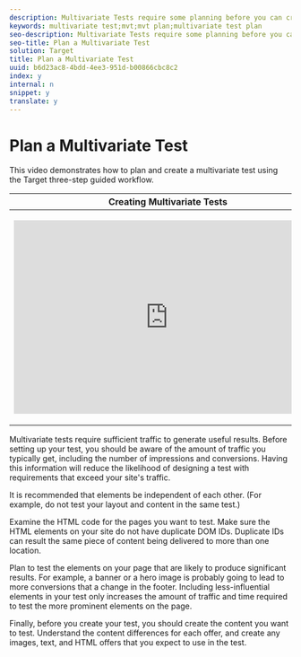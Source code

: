 ```yaml
---
description: Multivariate Tests require some planning before you can create a successful test.
keywords: multivariate test;mvt;mvt plan;multivariate test plan
seo-description: Multivariate Tests require some planning before you can create a successful test.
seo-title: Plan a Multivariate Test
solution: Target
title: Plan a Multivariate Test
uuid: b6d23ac8-4bdd-4ee3-951d-b00866cbc8c2
index: y
internal: n
snippet: y
translate: y
---
```


# Plan a Multivariate Test

This video demonstrates how to plan and create a multivariate test using the Target three-step guided workflow. 



<table id="table_C56F4BE9B867463380013C584D97DAD2"> 
 <thead> 
  <tr> 
   <th class="entry" colspan="2"> Creating Multivariate Tests </th> 
   <th colname="col3" class="entry"> 9:25 </th> 
  </tr>
 </thead>
 <tbody> 
  <tr> 
   <td colspan="2"> <p> 
     <div width="550" class="video-iframe"> 
      <iframe src="https://www.youtube.com/embed/X8w5IQqEOow/" frameborder="0" webkitallowfullscreen="true" mozallowfullscreen="true" oallowfullscreen="true" msallowfullscreen="true" allowfullscreen="allowfullscreen" scrolling="no" width="550" height="345">https://www.youtube.com/embed/X8w5IQqEOow/</iframe>
     </div> </p> </td> 
   <td colname="col3"> <p> 
     <ul id="ul_B17C3EFA4B664415AE0159E418FF45C4"> 
      <li id="li_916224D2105348BE93D60015B2F43D4F">Define and design a multivariate test </li> 
      <li id="li_0FED234A3A054DEAB62C4F58BAB47F7F">Create a multivariate test </li> 
     </ul> </p> </td> 
  </tr> 
 </tbody> 
</table>

Multivariate tests require sufficient traffic to generate useful results. Before setting up your test, you should be aware of the amount of traffic you typically get, including the number of impressions and conversions. Having this information will reduce the likelihood of designing a test with requirements that exceed your site's traffic. 

It is recommended that elements be independent of each other. (For example, do not test your layout and content in the same test.) 

Examine the HTML code for the pages you want to test. Make sure the HTML elements on your site do not have duplicate DOM IDs. Duplicate IDs can result the same piece of content being delivered to more than one location. 

Plan to test the elements on your page that are likely to produce significant results. For example, a banner or a hero image is probably going to lead to more conversions that a change in the footer. Including less-influential elements in your test only increases the amount of traffic and time required to test the more prominent elements on the page. 

Finally, before you create your test, you should create the content you want to test. Understand the content differences for each offer, and create any images, text, and HTML offers that you expect to use in the test. 
